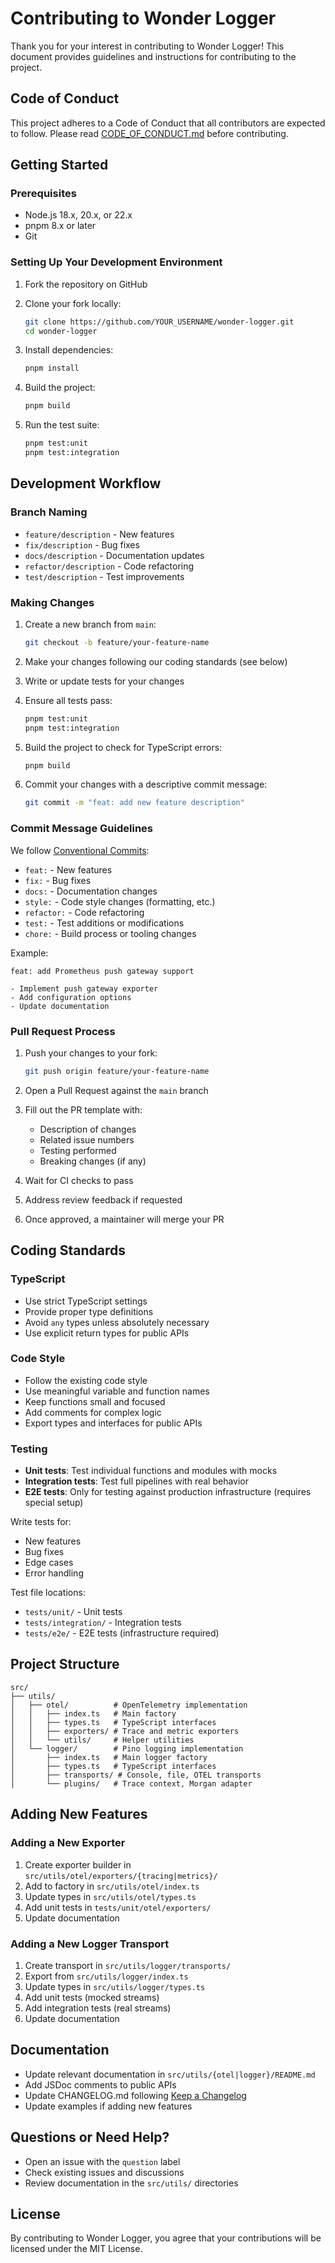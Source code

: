 # Contributing to Wonder Logger

Thank you for your interest in contributing to Wonder Logger! This document provides guidelines and instructions for contributing to the project.

## Code of Conduct

This project adheres to a Code of Conduct that all contributors are expected to follow. Please read [CODE_OF_CONDUCT.md](CODE_OF_CONDUCT.md) before contributing.

## Getting Started

### Prerequisites

- Node.js 18.x, 20.x, or 22.x
- pnpm 8.x or later
- Git

### Setting Up Your Development Environment

1. Fork the repository on GitHub
2. Clone your fork locally:
   ```bash
   git clone https://github.com/YOUR_USERNAME/wonder-logger.git
   cd wonder-logger
   ```

3. Install dependencies:
   ```bash
   pnpm install
   ```

4. Build the project:
   ```bash
   pnpm build
   ```

5. Run the test suite:
   ```bash
   pnpm test:unit
   pnpm test:integration
   ```

## Development Workflow

### Branch Naming

- `feature/description` - New features
- `fix/description` - Bug fixes
- `docs/description` - Documentation updates
- `refactor/description` - Code refactoring
- `test/description` - Test improvements

### Making Changes

1. Create a new branch from `main`:
   ```bash
   git checkout -b feature/your-feature-name
   ```

2. Make your changes following our coding standards (see below)

3. Write or update tests for your changes

4. Ensure all tests pass:
   ```bash
   pnpm test:unit
   pnpm test:integration
   ```

5. Build the project to check for TypeScript errors:
   ```bash
   pnpm build
   ```

6. Commit your changes with a descriptive commit message:
   ```bash
   git commit -m "feat: add new feature description"
   ```

### Commit Message Guidelines

We follow [Conventional Commits](https://www.conventionalcommits.org/):

- `feat:` - New features
- `fix:` - Bug fixes
- `docs:` - Documentation changes
- `style:` - Code style changes (formatting, etc.)
- `refactor:` - Code refactoring
- `test:` - Test additions or modifications
- `chore:` - Build process or tooling changes

Example:
```
feat: add Prometheus push gateway support

- Implement push gateway exporter
- Add configuration options
- Update documentation
```

### Pull Request Process

1. Push your changes to your fork:
   ```bash
   git push origin feature/your-feature-name
   ```

2. Open a Pull Request against the `main` branch

3. Fill out the PR template with:
   - Description of changes
   - Related issue numbers
   - Testing performed
   - Breaking changes (if any)

4. Wait for CI checks to pass

5. Address review feedback if requested

6. Once approved, a maintainer will merge your PR

## Coding Standards

### TypeScript

- Use strict TypeScript settings
- Provide proper type definitions
- Avoid `any` types unless absolutely necessary
- Use explicit return types for public APIs

### Code Style

- Follow the existing code style
- Use meaningful variable and function names
- Keep functions small and focused
- Add comments for complex logic
- Export types and interfaces for public APIs

### Testing

- **Unit tests**: Test individual functions and modules with mocks
- **Integration tests**: Test full pipelines with real behavior
- **E2E tests**: Only for testing against production infrastructure (requires special setup)

Write tests for:
- New features
- Bug fixes
- Edge cases
- Error handling

Test file locations:
- `tests/unit/` - Unit tests
- `tests/integration/` - Integration tests
- `tests/e2e/` - E2E tests (infrastructure required)

## Project Structure

```
src/
├── utils/
│   ├── otel/          # OpenTelemetry implementation
│   │   ├── index.ts   # Main factory
│   │   ├── types.ts   # TypeScript interfaces
│   │   ├── exporters/ # Trace and metric exporters
│   │   └── utils/     # Helper utilities
│   └── logger/        # Pino logging implementation
│       ├── index.ts   # Main logger factory
│       ├── types.ts   # TypeScript interfaces
│       ├── transports/ # Console, file, OTEL transports
│       └── plugins/   # Trace context, Morgan adapter
```

## Adding New Features

### Adding a New Exporter

1. Create exporter builder in `src/utils/otel/exporters/{tracing|metrics}/`
2. Add to factory in `src/utils/otel/index.ts`
3. Update types in `src/utils/otel/types.ts`
4. Add unit tests in `tests/unit/otel/exporters/`
5. Update documentation

### Adding a New Logger Transport

1. Create transport in `src/utils/logger/transports/`
2. Export from `src/utils/logger/index.ts`
3. Update types in `src/utils/logger/types.ts`
4. Add unit tests (mocked streams)
5. Add integration tests (real streams)
6. Update documentation

## Documentation

- Update relevant documentation in `src/utils/{otel|logger}/README.md`
- Add JSDoc comments to public APIs
- Update CHANGELOG.md following [Keep a Changelog](https://keepachangelog.com/)
- Update examples if adding new features

## Questions or Need Help?

- Open an issue with the `question` label
- Check existing issues and discussions
- Review documentation in the `src/utils/` directories

## License

By contributing to Wonder Logger, you agree that your contributions will be licensed under the MIT License.

